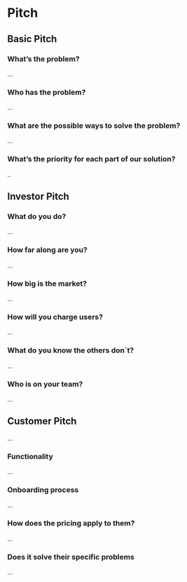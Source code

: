 # Pitch

## Basic Pitch

### What’s the problem?
...

### Who has the problem?
...

### What are the possible ways to solve the problem?
...

### What’s the priority for each part of our solution?
..


## Investor Pitch
### What do you do?
...

### How far along are you?
...

### How big is the market?
...

### How will you charge users?
...

### What do you know the others don\`t?
...

### Who is on your team?
...

## Customer Pitch
...

### Functionality
...
    
### Onboarding process
...

### How does the pricing apply to them?
...

### Does it solve their specific problems
...
